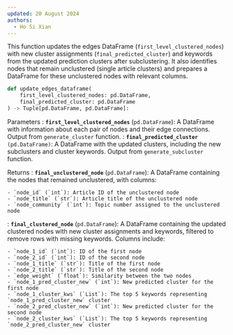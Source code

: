 ```yaml
---
updated: 20 August 2024
authors:
  - Ho Si Xian
---
```


This function updates the edges DataFrame (`first_level_clustered_nodes`) with new cluster assignments (`final_predicted_cluster`) and keywords from the updated prediction clusters after subclustering. It also identifies nodes that remain unclustered (single article clusters) and prepares a DataFrame for these unclustered nodes with relevant columns.

```python
def update_edges_dataframe(
    first_level_clustered_nodes: pd.DataFrame,
    final_predicted_cluster: pd.DataFrame
) -> Tuple[pd.DataFrame, pd.DataFrame]:
```

Parameters
: **`first_level_clustered_nodes`** (`pd.DataFrame`): A DataFrame with information about each pair of nodes and their edge connections. Output from `generate_cluster` function.
: **`final_predicted_cluster`** `(pd.DataFrame)`: A DataFrame with the updated clusters, including the new subclusters and cluster keywords. Output from `generate_subcluster` function.

Returns
: **`final_unclustered_node`** (`pd.DataFrame`): A DataFrame containing the nodes that remained unclustered, with columns:

    - `node_id` (`int`): Article ID of the unclustered node
    - `node_title` (`str`): Article title of the unclustered node
    - `node_community` (`int`): Topic number assigned to the unclustered node

: **`final_clustered_node`** (`pd.DataFrame`): A DataFrame containing the updated clustered nodes with new cluster assignments and keywords, filtered to remove rows with missing keywords. Columns include:

    - `node_1_id` (`int`): ID of the first node
    - `node_2_id` (`int`): ID of the second node
    - `node_1_title` (`str`): Title of the first node
    - `node_2_title` (`str`): Title of the second node
    - `edge_weight` (`float`): Similarity between the two nodes
    - `node_1_pred_cluster_new` (`int`): New predicted cluster for the first node
    - `node_1_cluster_kws` (`List`): The top 5 keywords representing `node_1_pred_cluster_new` cluster
    - `node_2_pred_cluster_new` (`int`): New predicted cluster for the second node
    - `node_2_cluster_kws` (`List`): The top 5 keywords representing `node_2_pred_cluster_new` cluster
